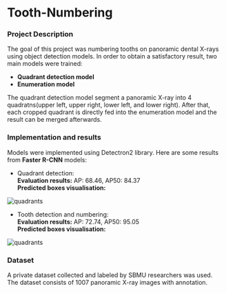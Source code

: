 # Tooth-Numbering

### Project Description
The goal of this project was numbering tooths on panoramic dental X-rays using object detection models. In order to obtain a satisfactory result, two main models were trained:
 - **Quadrant detection model**
 - **Enumeration model**

The quadrant detection model segment a panoramic X-ray  into 4 quadratns(upper left, upper right, lower left, and lower right). After that, each cropped quadrant is directly fed into the enumeration model and the result can be merged afterwards.

### Implementation and results
Models were implemented using Detectron2 library. Here are some results from **Faster R-CNN** models:  
- Quadrant detection:  
**Evaluation results:** AP: 68.46, AP50: 84.37  
**Predicted boxes visualisation:** 

![quadrants](https://i.ibb.co/swmMbN7/download-5.png)
- Tooth detection and numbering:  
**Evaluation results:** AP: 72.74, AP50: 95.05  
**Predicted boxes visualisation:** 
  
![quadrants](https://i.ibb.co/cJ90MTT/download.png)
### Dataset
A private dataset collected and labeled by SBMU researchers was used. The dataset consists of 1007 panoramic X-ray images with annotation.
